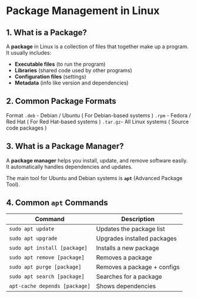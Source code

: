 # Package Management in Linux

## 1. What is a Package?

A **package** in Linux is a collection of files that together make up a program. 
It usually includes:
- **Executable files** (to run the program)
- **Libraries** (shared code used by other programs)
- **Configuration files** (settings)
- **Metadata** (info like version and dependencies)

## 2. Common Package Formats
 Format 
 `.deb`   -  Debian / Ubuntu ( For Debian-based systems )
 `.rpm`   - Fedora / Red Hat ( For Red Hat-based systems )
 `.tar.gz`- All Linux systems ( Source code packages )

## 3. What is a Package Manager?

A **package manager** helps you install, update, and remove software easily. 
It automatically handles dependencies and updates.

The main tool for Ubuntu and Debian systems is **`apt`** (Advanced Package Tool).

## 4. Common `apt` Commands

| Command | Description |
|----------|-------------|
| `sudo apt update` | Updates the package list |
| `sudo apt upgrade` | Upgrades installed packages |
| `sudo apt install [package]` | Installs a new package |
| `sudo apt remove [package]` | Removes a package |
| `sudo apt purge [package]` | Removes a package + configs |
| `sudo apt search [package]` | Searches for a package |
| `apt-cache depends [package]` | Shows dependencies |

